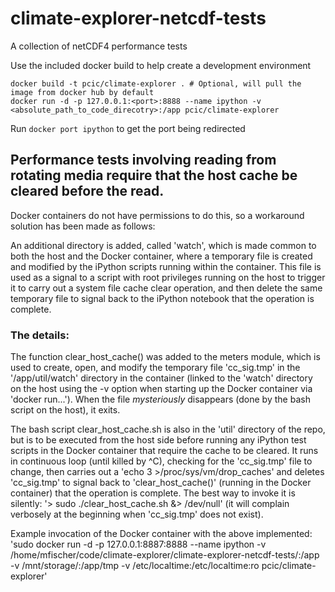 # climate-explorer-netcdf-tests
A collection of netCDF4 performance tests

Use the included docker build to help create a development environment

    docker build -t pcic/climate-explorer . # Optional, will pull the image from docker hub by default
    docker run -d -p 127.0.0.1:<port>:8888 --name ipython -v <absolute_path_to_code_direcotry>:/app pcic/climate-explorer

Run `docker port ipython` to get the port being redirected

## Performance tests involving reading from rotating media require that the host cache be cleared before the read.  

Docker containers do not have permissions to do this, so a workaround solution has been made as follows:

An additional directory is added, called 'watch', which is made common to both the host and the Docker container, where a temporary file is created and modified by the iPython scripts running within the container. This file is used as a signal to a script with root privileges running on the host to trigger it to carry out a system file cache clear operation, and then delete the same temporary file to signal back to the iPython notebook that the operation is complete.

### The details:
The function clear_host_cache() was added to the meters module, which is used to create, open, and modify the temporary file 'cc_sig.tmp' in the '/app/util/watch' directory in the container (linked to the 'watch' directory on the host using the -v option when starting up the Docker container via 'docker run...'). When the file *mysteriously* disappears (done by the bash script on the host), it exits. 

The bash script clear_host_cache.sh is also in the 'util' directory of the repo, but is to be executed from the host side before running any iPython test scripts in the Docker container that require the cache to be cleared. It runs in continuous loop (until killed by ^C), checking for the 'cc_sig.tmp' file to change, then carries out a 'echo 3 >/proc/sys/vm/drop_caches' and deletes 'cc_sig.tmp' to signal back to 'clear_host_cache()' (running in the Docker container) that the operation is complete. The best way to invoke it is silently: '> sudo ./clear_host_cache.sh &> /dev/null' (it will complain verbosely at the beginning when 'cc_sig.tmp' does not exist).

Example invocation of the Docker container with the above implemented:
'sudo docker run -d -p 127.0.0.1:8887:8888 --name ipython -v /home/mfischer/code/climate-explorer/climate-explorer-netcdf-tests/:/app -v /mnt/storage/:/app/tmp -v /etc/localtime:/etc/localtime:ro pcic/climate-explorer' 
